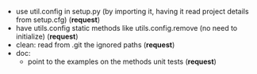 + use util.config in setup.py (by importing it, having it read project details from setup.cfg) (**request**)
+ have utils.config static methods like utils.config.remove (no need to initialize) (**request**)
+ clean: read from .git the ignored paths (**request**)
+ doc:
    + point to the examples on the methods unit tests (**request**)